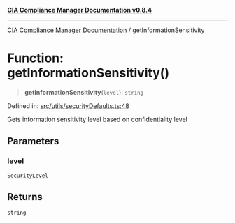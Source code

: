[**CIA Compliance Manager Documentation v0.8.4**](../README.md)

***

[CIA Compliance Manager Documentation](../globals.md) / getInformationSensitivity

# Function: getInformationSensitivity()

> **getInformationSensitivity**(`level`): `string`

Defined in: [src/utils/securityDefaults.ts:48](https://github.com/Hack23/cia-compliance-manager/blob/a6d8d6a2cab2160940b9a047208c12088d7e02cf/src/utils/securityDefaults.ts#L48)

Gets information sensitivity level based on confidentiality level

## Parameters

### level

[`SecurityLevel`](../type-aliases/SecurityLevel.md)

## Returns

`string`
